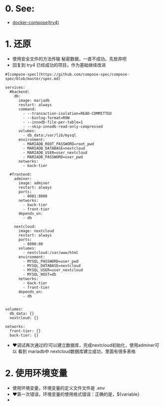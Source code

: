 
# 0. See:
- [docker-compose(try4)](https://github.com/AaG7xNnrgbzeyqc5woPS/OpenWrt/blob/master/docker-compose(try5).md)

# 1. 还原
 - 使用安全文件的方法传输 秘密数据，一直不成功。先放弃吧
 - 回复到 try4 已经成功的项目，作为基础继续改进

```
#[compose-spec](https://github.com/compose-spec/compose-spec/blob/master/spec.md)

services:
  #backend:
    db:
      image: mariadb
      restart: always
      command: 
        - --transaction-isolation=READ-COMMITTED 
        - --binlog-format=ROW 
        - --innodb-file-per-table=1
        - --skip-innodb-read-only-compressed
      volumes:
        - db_data:/var/lib/mysql     
      environment:
        - MARIADB_ROOT_PASSWORD=root_pwd
        - MARIADB_DATABASE=nextcloud
        - MARIADB_USER=user_nextcloud
        - MARIADB_PASSWORD=user_pwd
      networks:
        - back-tier

  #frontend:
    adminer:
      image: adminer
      restart: always
      ports:
        - 8081:8080
      networks:
        - back-tier
        - front-tier
      depends_on: 
        - db
      
    nextcloud:
      image: nextcloud
      restart: always
      ports:
        - 8080:80
      volumes:
        - nextcloud:/var/www/html
      environment:
        - MYSQL_PASSWORD=user_pwd
        - MYSQL_DATABASE=nextcloud
        - MYSQL_USER=user_nextcloud
        - MYSQL_HOST=db   
      networks:
        - back-tier
        - front-tier
      depends_on:
        - db
  
  
volumes:
  db_data: {}
  nextcloud: {}

networks:
  front-tier: {}
  back-tier: {}

```
- ❤️调试再次通过的!可以建立数据库，完成nextcloud初始化，使用adminer可以 看到 mariadb中 nextcloud数据库建立成功，里面有很多表格


# 2. 使用环境变量
  - 使用环境变量，环境变量的定义文件文件是 .env
  - ❤️第一次错误，环境变量的使用格式错误：正确的是，${variable}
  - 
  

